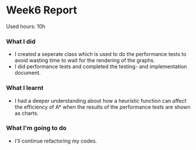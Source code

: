 # Week6 Report
Used hours: 10h

### What I did
- I created a seperate class which is used to do the performance tests to avoid wasting time to wait for the rendering of the graphs.
- I did performance tests and completed the testing- and implementation document.

### What I learnt
- I had a deeper understanding about how a heuristic function can affect the efficiency of A* when the results of the performance tests are shown as charts.

### What I'm going to do
- I'll continue refactoring my codes. 
